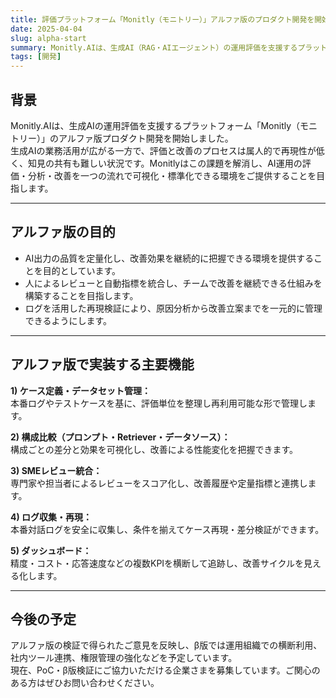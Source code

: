```yaml
---
title: 評価プラットフォーム「Monitly（モニトリー）」アルファ版のプロダクト開発を開始しました
date: 2025-04-04
slug: alpha-start
summary: Monitly.AIは、生成AI（RAG・AIエージェント）の運用評価を支援するプラットフォーム「Monitly（モニトリー）」のアルファ版プロダクト開発を開始しました。レビュー統合・構成比較・ログ再現など、現場の評価業務を支えるコア機能を実装してまいります。
tags: [開発]
---
```


## 背景
Monitly.AIは、生成AIの運用評価を支援するプラットフォーム「Monitly（モニトリー）」のアルファ版プロダクト開発を開始しました。  
生成AIの業務活用が広がる一方で、評価と改善のプロセスは属人的で再現性が低く、知見の共有も難しい状況です。Monitlyはこの課題を解消し、AI運用の評価・分析・改善を一つの流れで可視化・標準化できる環境をご提供することを目指します。

---

## アルファ版の目的
- AI出力の品質を定量化し、改善効果を継続的に把握できる環境を提供することを目的としています。  
- 人によるレビューと自動指標を統合し、チームで改善を継続できる仕組みを構築することを目指します。  
- ログを活用した再現検証により、原因分析から改善立案までを一元的に管理できるようにします。  

---

## アルファ版で実装する主要機能

**1) ケース定義・データセット管理：**  
本番ログやテストケースを基に、評価単位を整理し再利用可能な形で管理します。

**2) 構成比較（プロンプト・Retriever・データソース）：**  
構成ごとの差分と効果を可視化し、改善による性能変化を把握できます。

**3) SMEレビュー統合：**  
専門家や担当者によるレビューをスコア化し、改善履歴や定量指標と連携します。

**4) ログ収集・再現：**  
本番対話ログを安全に収集し、条件を揃えてケース再現・差分検証ができます。

**5) ダッシュボード：**  
精度・コスト・応答速度などの複数KPIを横断して追跡し、改善サイクルを見える化します。

---

## 今後の予定
アルファ版の検証で得られたご意見を反映し、β版では運用組織での横断利用、社内ツール連携、権限管理の強化などを予定しています。  
現在、PoC・β版検証にご協力いただける企業さまを募集しています。ご関心のある方はぜひお問い合わせください。
